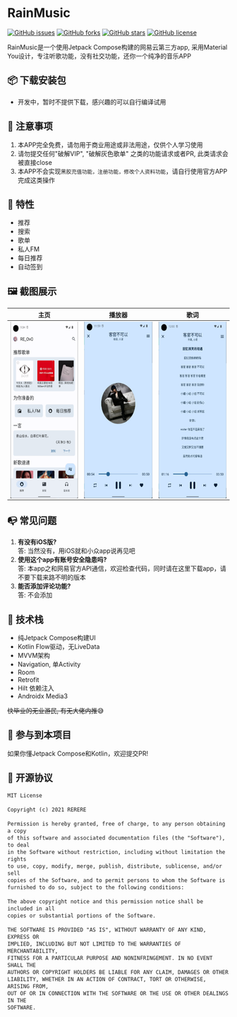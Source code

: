 # RainMusic
[![GitHub issues](https://img.shields.io/github/issues/re-ovo/RainMusic)](https://github.com/re-ovo/RainMusic/issues)
[![GitHub forks](https://img.shields.io/github/forks/re-ovo/RainMusic)](https://github.com/re-ovo/RainMusic/network)
[![GitHub stars](https://img.shields.io/github/stars/re-ovo/RainMusic)](https://github.com/re-ovo/RainMusic/stargazers)
[![GitHub license](https://img.shields.io/github/license/re-ovo/RainMusic)](https://github.com/re-ovo/RainMusic/blob/master/LICENSE)

RainMusic是一个使用Jetpack Compose构建的网易云第三方app, 采用Material You设计，专注听歌功能，没有社交功能，还你一个纯净的音乐APP

## 📦️ 下载安装包
* 开发中，暂时不提供下载，感兴趣的可以自行编译试用

## 👀 注意事项
1. 本APP完全免费，请勿用于商业用途或非法用途，仅供个人学习使用
2. 请勿提交任何"破解VIP", "破解灰色歌单" 之类的功能请求或者PR, 此类请求会被直接close
3. 本APP不会实现`黑胶充值功能，注册功能，修改个人资料功能`，请自行使用官方APP完成这类操作

## 🎯 特性
* 推荐
* 搜索
* 歌单
* 私人FM
* 每日推荐
* 自动签到

## 🖼️ 截图展示
| 主页 | 播放器 | 歌词 |
| ----- | ------| ------|
| <img src="art/index.png" align="left" height="400">| <img src="art/player.png" align="left" height="400">| <img src="art/lyric.png" align="left" height="400"> |

## 📭 常见问题
1. **有没有iOS版?**   
   答: 当然没有，用iOS就和小众app说再见吧
2. **使用这个app有账号安全隐患吗?**   
   答: 本app之和网易官方API通信，欢迎检查代码，同时请在这里下载app，请不要下载来路不明的版本
3. **能否添加评论功能?**   
   答: 不会添加

## 🎲 技术栈
* 纯Jetpack Compose构建UI
* Kotlin Flow驱动，无LiveData
* MVVM架构
* Navigation, 单Activity
* Room
* Retrofit
* Hilt 依赖注入
* Androidx Media3

~~快毕业的无业游民, 有无大佬内推~~😅

## 🔭 参与到本项目
如果你懂Jetpack Compose和Kotlin，欢迎提交PR!

## 📡 开源协议
```text
MIT License

Copyright (c) 2021 RERERE

Permission is hereby granted, free of charge, to any person obtaining a copy
of this software and associated documentation files (the "Software"), to deal
in the Software without restriction, including without limitation the rights
to use, copy, modify, merge, publish, distribute, sublicense, and/or sell
copies of the Software, and to permit persons to whom the Software is
furnished to do so, subject to the following conditions:

The above copyright notice and this permission notice shall be included in all
copies or substantial portions of the Software.

THE SOFTWARE IS PROVIDED "AS IS", WITHOUT WARRANTY OF ANY KIND, EXPRESS OR
IMPLIED, INCLUDING BUT NOT LIMITED TO THE WARRANTIES OF MERCHANTABILITY,
FITNESS FOR A PARTICULAR PURPOSE AND NONINFRINGEMENT. IN NO EVENT SHALL THE
AUTHORS OR COPYRIGHT HOLDERS BE LIABLE FOR ANY CLAIM, DAMAGES OR OTHER
LIABILITY, WHETHER IN AN ACTION OF CONTRACT, TORT OR OTHERWISE, ARISING FROM,
OUT OF OR IN CONNECTION WITH THE SOFTWARE OR THE USE OR OTHER DEALINGS IN THE
SOFTWARE.
```